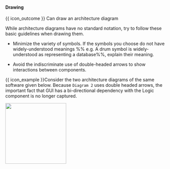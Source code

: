 <div id="title">

#### Drawing

</div>

<span id="prereqs"></span>

<span id="outcomes">{{ icon_outcome }} Can draw an architecture diagram</span>

<div id="body">

While architecture diagrams have no standard notation, try to follow these basic guidelines when drawing them.

* Minimize the variety of symbols. If the symbols you choose do not have widely-understood meanings %%&nbsp;e.g. A drum symbol is widely-understood as representing a database%%, explain their meaning.

* Avoid the indiscriminate use of double-headed arrows to show interactions between components.

<tip-box> 

{{ icon_example }}Consider the two architecture diagrams of the same software given below. Because `Diagram 2` uses double headed arrows, the important fact that GUI has a bi-directional dependency with the Logic component is no longer captured.

<img src="{{baseUrl}}/architecture/architectureDiagrams/drawing/images/tip.png" height="190" />
<p/>

</tip-box>

</div>

<div id="extras">
</div>